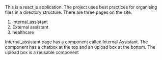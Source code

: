 This is a react js application. The project uses best practices for organising files in a directory structure. There are three pages on the site. 
1) Internal_assistant
2) External assistant 
3) healthcare

Internal_assistant page has a component called Internal Assistant. The component has a chatbox at the top and an upload box at the bottom. The upload box is a reusable component